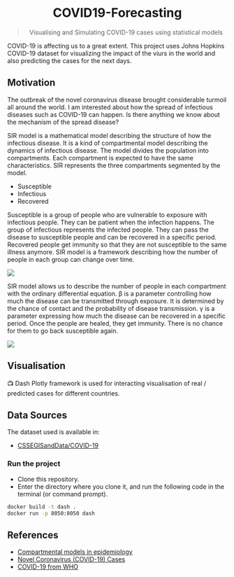 <h1 id="covid19_scenarios" align="center">
  COVID19-Forecasting
</h1>
<blockquote align="center">
Visualising and Simulating COVID-19 cases using statistical models
</blockquote>

COVID-19 is affecting us to a great extent. This project uses Johns Hopkins COVID-19 dataset for visualizing the impact of the viurs in the world and also predicting the cases for the next days.

## Motivation
The outbreak of the novel coronavirus disease brought considerable turmoil all around the world. I am interested about how the spread of infectious diseases such as COVID-19 can happen. Is there anything we know about the mechanism of the spread disease?

SIR model is a mathematical model describing the structure of how the infectious disease. It is a kind of compartmental model describing the dynamics of infectious disease. The model divides the population into compartments. Each compartment is expected to have the same characteristics. SIR represents the three compartments segmented by the model.

- Susceptible
- Infectious
- Recovered

Susceptible is a group of people who are vulnerable to exposure with infectious people. They can be patient when the infection happens. The group of infectious represents the infected people. They can pass the disease to susceptible people and can be recovered in a specific period. Recovered people get immunity so that they are not susceptible to the same illness anymore. SIR model is a framework describing how the number of people in each group can change over time.

<img src="https://github.com/ahmedrachid/COVID19-Forecasting/blob/master/sir.png" />

SIR model allows us to describe the number of people in each compartment with the ordinary differential equation. β is a parameter controlling how much the disease can be transmitted through exposure. It is determined by the chance of contact and the probability of disease transmission. 
γ is a parameter expressing how much the disease can be recovered in a specific period. Once the people are healed, they get immunity. There is no chance for them to go back susceptible again.

<img src="https://github.com/ahmedrachid/COVID19-Forecasting/blob/master/ode.png" />

## Visualisation

📺 Dash Plotly framework is used for interacting visualisation of real / predicted cases for different countries.

## 
## Data Sources

The dataset used is available in:

- [CSSEGISandData/COVID-19](https://github.com/CSSEGISandData/COVID-19)

### Run the project

* Clone this repository.
* Enter the directory where you clone it, and run the following code in the terminal (or command prompt).
```sh
docker build -t dash .
docker run -p 8050:8050 dash
```

## References

- [Compartmental models in epidemiology](https://en.wikipedia.org/wiki/Compartmental_models_in_epidemiology)
- [Novel Coronavirus (COVID-19) Cases](https://data.humdata.org/dataset/novel-coronavirus-2019-ncov-cases)
- [COVID-19 from WHO](https://www.who.int/emergencies/diseases/novel-coronavirus-2019/)
